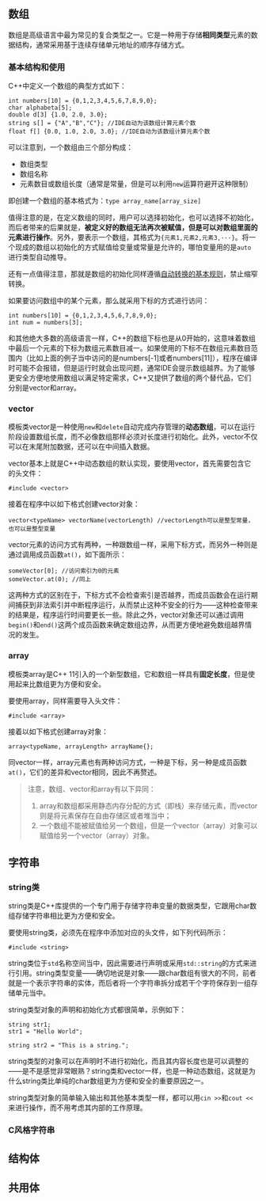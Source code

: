 ## 数组

数组是高级语言中最为常见的复合类型之一。它是一种用于存储**相同类型**元素的数据结构，通常采用基于连续存储单元地址的顺序存储方式。

### 基本结构和使用

C++中定义一个数组的典型方式如下：

```
int numbers[10] = {0,1,2,3,4,5,6,7,8,9,0}; 
char alphabeta[5];
double d[3] {1.0, 2.0, 3.0};
string s[] = {"A","B","C"}; //IDE自动为该数组计算元素个数
float f[] {0.0, 1.0, 2.0, 3.0}; //IDE自动为该数组计算元素个数
```

可以注意到，一个数组由三个部分构成：

+ 数组类型
+ 数组名称
+ 元素数目或数组长度（通常是常量，但是可以利用`new`运算符避开这种限制）

即创建一个数组的基本格式为：`type array_name[array_size]`

值得注意的是，在定义数组的同时，用户可以选择初始化，也可以选择不初始化，而后者带来的后果就是，**被定义好的数组无法再次被赋值，但是可以对数组里面的元素进行操作**。另外，要表示一个数组，其格式为`{元素1,元素2,元素3,···}`。将一个现成的数组以初始化的方式赋值给变量或常量是允许的，哪怕变量用的是`auto`进行类型自动推导。

还有一点值得注意，那就是数组的初始化同样遵循[自动转换的基本规则](/CPP/helloworld?id=基本类型转换)，禁止缩窄转换。

如果要访问数组中的某个元素，那么就采用下标的方式进行访问：

```
int numbers[10] = {0,1,2,3,4,5,6,7,8,9,0}; 
int num = numbers[3];
```

和其他绝大多数的高级语言一样，C++的数组下标也是从0开始的，这意味着数组中最后一个元素的下标为数组元素数目减一。如果使用的下标不在数组元素数目范围内（比如上面的例子当中访问的是numbers[-1]或者numbers[11]），程序在编译时可能不会报错，但是运行时就会出现问题，通常IDE会提示数组越界。为了能够更安全方便地使用数组以满足特定需求，C++又提供了数组的两个替代品，它们分别是vector和array。

### vector

模板类vector是一种使用`new`和`delete`自动完成内存管理的**动态数组**，可以在运行阶段设置数组长度，而不必像数组那样必须对长度进行初始化。此外，vector不仅可以在末尾附加数据，还可以在中间插入数据。

vector基本上就是C++中动态数组的默认实现，要使用vector，首先需要包含它的头文件：

```
#include <vector>
```

接着在程序中以如下格式创建vector对象：

```
vector<typeName> vectorName(vectorLength) //vectorLength可以是整型常量，也可以是整型变量
```

vector元素的访问方式有两种，一种跟数组一样，采用下标方式，而另外一种则是通过调用成员函数`at()`，如下面所示：

```
someVector[0]; //访问索引为0的元素
someVector.at(0); //同上
```

这两种方式的区别在于，下标方式不会检查索引是否越界，而成员函数会在运行期间捕获到非法索引并中断程序运行，从而禁止这种不安全的行为——这种检查带来的结果是，程序运行时间要更长一些。除此之外，vector对象还可以通过调用`begin()`和`end()`这两个成员函数来确定数组边界，从而更方便地避免数组越界情况的发生。

### array

模板类array是C++ 11引入的一个新型数组，它和数组一样具有**固定长度**，但是使用起来比数组更为方便和安全。

要使用array，同样需要导入头文件：

```
#include <array>
```

接着以如下格式创建array对象：

```
array<typeName, arrayLength> arrayName{};
```

同vector一样，array元素也有两种访问方式，一种是下标，另一种是成员函数`at()`，它们的差异和vector相同，因此不再赘述。

>注意，数组、vector和array有以下异同：
>1. array和数组都采用静态内存分配的方式（即栈）来存储元素，而vector则是将元素保存在自由存储区或者堆当中；
>2. 一个数组不能被赋值给另一个数组，但是一个vector（array）对象可以赋值给另一个vector（array）对象。

## 字符串

### string类

string类是C++库提供的一个专门用于存储字符串变量的数据类型，它跟用char数组存储字符串相比更为方便和安全。

要使用string类，必须先在程序中添加对应的头文件，如下列代码所示：

```
#include <string>
```

string类位于`std`名称空间当中，因此需要进行声明或采用`std::string`的方式来进行引用。string类型变量——确切地说是对象——跟char数组有很大的不同，前者就是一个表示字符串的实体，而后者将一个字符串拆分成若干个字符保存到一组存储单元当中。

string类型对象的声明和初始化方式都很简单，示例如下：

```
string str1;
str1 = "Hello World";

string str2 = "This is a string.";
```

string类型的对象可以在声明时不进行初始化，而且其内容长度也是可以调整的——是不是感觉非常眼熟？string类和vector一样，也是一种动态数组，这就是为什么string类比单纯的char数组更为方便和安全的重要原因之一。

string类型对象的简单输入输出和其他基本类型一样，都可以用`cin >>`和`cout <<`来进行操作，而不用考虑其内部的工作原理。

### C风格字符串

## 结构体

## 共用体